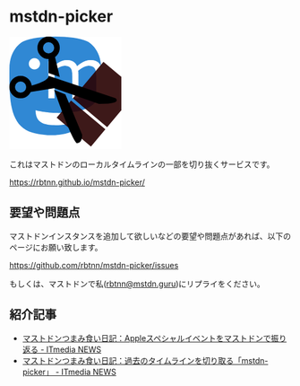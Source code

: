 
# mstdn-picker

![](https://raw.githubusercontent.com/rbtnn/mstdn-picker/gh-pages/img/favicon.png) 

これはマストドンのローカルタイムラインの一部を切り抜くサービスです。  

https://rbtnn.github.io/mstdn-picker/

## 要望や問題点

マストドンインスタンスを追加して欲しいなどの要望や問題点があれば、以下のページにお願い致します。  

https://github.com/rbtnn/mstdn-picker/issues

もしくは、マストドンで私([rbtnn@mstdn.guru](https://mstdn.guru/@rbtnn))にリプライをください。  

## 紹介記事

* [マストドンつまみ食い日記：Appleスペシャルイベントをマストドンで振り返る - ITmedia NEWS](http://www.itmedia.co.jp/news/articles/1709/13/news152.html)
* [マストドンつまみ食い日記：過去のタイムラインを切り取る「mstdn-picker」 - ITmedia NEWS](http://www.itmedia.co.jp/news/articles/1707/19/news138.html)
